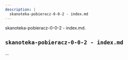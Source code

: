 ```yaml
---
description: |
  skanoteka-pobieracz-0-0-2 - index.md
---
```


skanoteka-pobieracz-0-0-2 - index.md.

## `skanoteka-pobieracz-0-0-2 - index.md`

...
